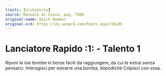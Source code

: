 ```yaml
---
traits: [alchimista]
source: Manuale di Gioco, pag. TODO
original-name: Quick Bomber
original-srd: https://2e.aonprd.com/Feats.aspx?ID=95
---
```


# Lanciatore Rapido :1: - Talento 1

Riponi le tue bombe in borse facili da raggiungere, da cui le estrai senza
pensarci. Interagisci per estrarre una bomba, dopodiché Colpisci con essa.
